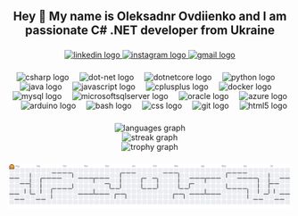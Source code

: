 <h2 align="center">Hey 👋 My name is Oleksadnr Ovdiienko and I am passionate C# .NET developer from Ukraine</h2>

###

<div align="center">
  <a href="https://www.linkedin.com/in/oleksandr-ovdiienko-659b292b1" target="_blank">
    <img src="https://img.shields.io/static/v1?message=LinkedIn&logo=linkedin&label=&color=0077B5&logoColor=white&labelColor=&style=for-the-badge" height="25" alt="linkedin logo"  />
  </a>
  <a href="https://www.instagram.com/ovdiksasha" target="_blank">
    <img src="https://img.shields.io/static/v1?message=Instagram&logo=instagram&label=&color=E4405F&logoColor=white&labelColor=&style=for-the-badge" height="25" alt="instagram logo"  />
  </a>
  <a href="mailto:oleksandr.ovdik@gmail.com" target="_blank">
    <img src="https://img.shields.io/static/v1?message=Gmail&logo=gmail&label=&color=D14836&logoColor=white&labelColor=&style=for-the-badge" height="25" alt="gmail logo"  />
  </a>
</div>

###

<div align="center">
  <img src="https://cdn.jsdelivr.net/gh/devicons/devicon/icons/csharp/csharp-original.svg" height="54" alt="csharp logo"  />
  <img width="11" />
  <img src="https://cdn.jsdelivr.net/gh/devicons/devicon/icons/dot-net/dot-net-original.svg" height="54" alt="dot-net logo"  />
  <img width="11" />
  <img src="https://cdn.jsdelivr.net/gh/devicons/devicon/icons/dotnetcore/dotnetcore-original.svg" height="54" alt="dotnetcore logo"  />
  <img width="11" />
  <img src="https://skillicons.dev/icons?i=py" height="54" alt="python logo"  />
  <img width="11" />
  <img src="https://cdn.jsdelivr.net/gh/devicons/devicon/icons/java/java-original.svg" height="54" alt="java logo"  />
  <img width="11" />
  <img src="https://cdn.jsdelivr.net/gh/devicons/devicon/icons/javascript/javascript-original.svg" height="54" alt="javascript logo"  />
  <img width="11" />
  <img src="https://cdn.jsdelivr.net/gh/devicons/devicon/icons/cplusplus/cplusplus-original.svg" height="54" alt="cplusplus logo"  />
  <img width="11" />
  <img src="https://cdn.jsdelivr.net/gh/devicons/devicon/icons/docker/docker-original.svg" height="54" alt="docker logo"  />
  <img width="11" />
  <img src="https://cdn.jsdelivr.net/gh/devicons/devicon/icons/mysql/mysql-original.svg" height="54" alt="mysql logo"  />
  <img width="11" />
  <img src="https://cdn.jsdelivr.net/gh/devicons/devicon/icons/microsoftsqlserver/microsoftsqlserver-plain.svg" height="54" alt="microsoftsqlserver logo"  />
  <img width="11" />
  <img src="https://cdn.jsdelivr.net/gh/devicons/devicon/icons/oracle/oracle-original.svg" height="54" alt="oracle logo"  />
  <img width="11" />
  <img src="https://cdn.jsdelivr.net/gh/devicons/devicon/icons/azure/azure-original.svg" height="54" alt="azure logo"  />
  <img width="11" />
  <img src="https://cdn.jsdelivr.net/gh/devicons/devicon/icons/arduino/arduino-original.svg" height="54" alt="arduino logo"  />
  <img width="11" />
  <img src="https://cdn.jsdelivr.net/gh/devicons/devicon/icons/bash/bash-original.svg" height="54" alt="bash logo"  />
  <img width="11" />
  <img src="https://cdn.jsdelivr.net/gh/devicons/devicon/icons/css3/css3-original.svg" height="54" alt="css logo"  />
  <img width="11" />
  <img src="https://cdn.jsdelivr.net/gh/devicons/devicon/icons/git/git-original.svg" height="54" alt="git logo"  />
  <img width="11" />
  <img src="https://cdn.jsdelivr.net/gh/devicons/devicon/icons/html5/html5-original.svg" height="54" alt="html5 logo"  />
</div>

###

<div align="center">
  <img src="https://github-readme-stats.vercel.app/api/top-langs?username=Ovdikos&locale=en&hide_title=false&layout=compact&card_width=320&langs_count=5&theme=dracula&hide_border=false&order=2" height="150" alt="languages graph" /> <br>
  <img src="https://streak-stats.demolab.com?user=Ovdikos&locale=en&mode=daily&theme=dracula&hide_border=false&border_radius=5&order=3" height="150" alt="streak graph" /> <br>
  <img src="https://github-profile-trophy.vercel.app?username=Ovdikos&theme=dracula&column=-1&row=1&margin-w=8&margin-h=8&no-bg=false&no-frame=false&order=4" height="150" alt="trophy graph"  />
</div>

###

<picture>
  <source media="(prefers-color-scheme: dark)" srcset="https://raw.githubusercontent.com/Ovdikos/Ovdikos/output/pacman-contribution-graph-dark.svg">
  <source media="(prefers-color-scheme: light)" srcset="https://raw.githubusercontent.com/Ovdikos/Ovdikos/output/pacman-contribution-graph.svg">
  <img alt="pacman contribution graph" src="https://raw.githubusercontent.com/Ovdikos/Ovdikos/output/pacman-contribution-graph.svg">
</picture>

